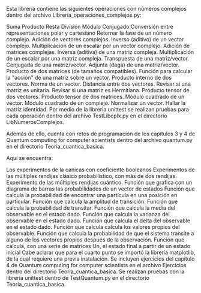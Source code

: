 Esta librería contiene las siguientes operaciones con números complejos dentro del archivo Libreria_operaciones_complejos.py:

Suma
Producto
Resta
División
Módulo
Conjugado
Conversión entre representaciones polar y cartesiano
Retornar la fase de un número complejo.
Adición de vectores complejos.
Inverso (aditivo) de un vector complejo.
Multiplicación de un escalar por un vector complejo.
Adición de matrices complejas.
Inversa (aditiva) de una matriz compleja.
Multiplicación de un escalar por una matriz compleja.
Transpuesta de una matriz/vector.
Conjugada de una matriz/vector.
Adjunta (daga) de una matriz/vector.
Producto de dos matrices (de tamaños compatibles).
Función para calcular la "acción" de una matriz sobre un vector.
Producto interno de dos vectores.
Norma de un vector.
Distancia entre dos vectores.
Revisar si una matriz es unitaria.
Revisar si una matriz es Hermitiana.
Producto tensor de dos vectores.
Producto tensor de dos matrices.
Módulo cuadrado de un vector.
Módulo cuadrado de un complejo.
Normalizar un vector.
Hallar la matriz identidad.
Por medio de la libreria unittest se realizan pruebas para cada operación dentro del archivo TestLibcplx.py en el directorio LibNumerosComplejos.

Además de ello, cuenta con retos de programación de los capítulos 3 y 4 de Quantum computing for computer scientists dentro del archivo quantum.py en el directorio Teoria_cuantica_basica.

Aquí se encuentra:

Los experimentos de la canicas con coeficiente booleanos
Experimentos de las múltiples rendijas clásico probabilístico, con más de dos rendijas.
Experimento de las múltiples rendijas cuántico.
Función que grafica con un diagrama de barras las probabilidades de un vector de estados
Función que calcula la probabilidad de encontrar una partícula en una posición en particular.
Función que calcula la amplitud de transición.
Función que calcula la probabilidad de transitar.
Función que calcula la media del observable en el estado dado.
Función que calcula la varianza del observable en el estado dado.
Función que calcula el delta del observable en el estado dado.
Función que calcula calcula los valores propios del observable.
Función que calcula la probabilidad de que el sistema transite a alguno de los vectores propios después de la observación.
Función que calcula, con una serie de matrices Un, el estado final a partir de un estado inicial Cabe aclarar que para el cuarto punto se importó la librería matplotlib, de la cual requiere una previa instalación.
Se incluyen ejercicios del capítulo 4 de Quantum computing for computer scientists en el archivo Ejercicios dentro del directorio Teoria_cuantica_basica. Se realizan pruebas con la librería unittest dentro de TestQuantum.py en el directorio Teoria_cuantica_basica.

